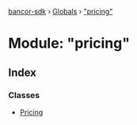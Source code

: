 [bancor-sdk](../README.md) › [Globals](../globals.md) › ["pricing"](_pricing_.md)

# Module: "pricing"

## Index

### Classes

* [Pricing](../classes/_pricing_.pricing.md)
